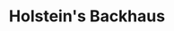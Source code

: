 ---
title: "Holstein's Backhaus"
url: /konstanz/holsteins-backhaus-markgrafenstrasse/
shop: Bäckerei
---